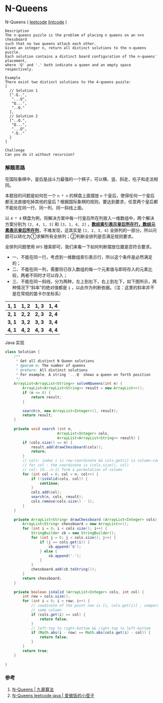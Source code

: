 # N-Queens

 N-Queens  ( [leetcode](https://leetcode.com/problems/n-queens/)  [lintcode](http://www.lintcode.com/en/problem/n-queens/#) )

```
Description
The n-queens puzzle is the problem of placing n queens on an n×n chessboard 
such that no two queens attack each other.
Given an integer n, return all distinct solutions to the n-queens puzzle.
Each solution contains a distinct board configuration of the n-queens' placement, 
where 'Q' and '.' both indicate a queen and an empty space respectively.

Example
There exist two distinct solutions to the 4-queens puzzle:
[
  // Solution 1
  [".Q..",
   "...Q",
   "Q...",
   "..Q."
  ],
  // Solution 2
  ["..Q.",
   "Q...",
   "...Q",
   ".Q.."
  ]
]

Challenge 
Can you do it without recursion?
```

### 解题思路

在国际象棋中，皇后是战斗力最强的一个棋子，可以横、竖、斜走，吃子和走法相同。

本题目的问题是如何在一个 `n * n` 的棋盘上面摆放 `n` 个皇后，使得任何一个皇后都无法直接吃掉其他的皇后？根据国际象棋的规则，要达到要求，任意两个皇后都不能处在同一行、同一列、同一斜线上面。

以 `4 * 4` 棋盘为例，将解决方案中每一行皇后所在列放入一维数组中，两个解决方案分别为 `[2, 4, 1, 3]` 和 `[3, 1, 4, 2]` ，**<u>数组索引表示皇后所在行，数组元素表示皇后所在列</u>**，不难发现，这其实是 `[1, 2, 3, 4]` 全排列的一部分。所以问题可以转化为①求解所有全排列；②判断全排列是否满足规则要求。

全排列问题使用 `DFS` 搜索即可，我们来看一下如何判断摆放位置是否符合要求。

- 一、不能在同一行，考虑到一维数组索引表示行，所以这个条件是必然满足的；
- 二、不能在同一列，需要将已存入数组的每一个元素值与即将存入的元素比较，两者不同时才可以存入；
- 三、不能在同一斜线，分为两种，左上到右下，右上到左下，如下图所示，两种情况下“斜率”的绝对值都是 `1` ，以此作为判断依据。（注：这里的斜率并不是在常规的笛卡尔坐标系）

|   1, 1   | **1, 2** | **1, 3** | **1, 4** |
| :------: | :------: | :------: | :------: |
| **2, 1** | **2, 2** | **2, 3** | **2, 4** |
| **3, 1** | **3, 2** | **3, 3** | **3, 4** |
| **4, 1** | **4, 2** | **4, 3** | **4, 4** |



Java 实现

```java
class Solution {
    /**
     * Get all distinct N-Queen solutions
     * @param n: The number of queens
     * @return: All distinct solutions
     * For example, A string '...Q' shows a queen on forth position
     */
    ArrayList<ArrayList<String>> solveNQueens(int n) {
        ArrayList<ArrayList<String>> result = new ArrayList<>();
        if (n <= 0) {
            return result;
        }
        
        search(n, new ArrayList<Integer>(), result);
        return result;
    }
    
    private void search (int n,
                        ArrayList<Integer> cols,
                        ArrayList<ArrayList<String>> result) {
        if (cols.size() == n) {
            result.add(drawChessboard(cols));
            return;
        }          
        // cols: index i is row-coordinate && cols.get(i) is column-coordinate
        // for col : the coordinate is (cols.size(), col)
        // col: [0...n-1] form a permutation of column
        for (int col = 0; col < n; col++) {
            if (!isValid(cols, col)) {
                continue;
            }
            cols.add(col);
            search(n, cols, result);
            cols.remove(cols.size() - 1);
        }
    }
    
    private ArrayList<String> drawChessboard (ArrayList<Integer> cols) {
        ArrayList<String> chessboard = new ArrayList<>();
        for (int i = 0; i < cols.size(); i++) {
            StringBuilder cb = new StringBuilder();
            for (int j = 0; j < cols.size(); j++) {
                if (j == cols.get(i)) {
                    cb.append('Q');
                } else {
                    cb.append('.');
                }
            }
            chessboard.add(cb.toString());
        }
        return chessboard;
    }
    
    private boolean isValid (ArrayList<Integer> cols, int col) {
        int row = cols.size();
        for (int i = 0; i < row; i++) {
            // coodinate of the point now is [i, cols.get(i)] , compare with point [row, col]
            // same column
            if (cols.get(i) == col) {
                return false;
            }
            // left-top to right-bottom && right-top to left-bottom
            if (Math.abs(i - row) == Math.abs(cols.get(i) - col)) {
                return false;
            }
        }
        return true;
    }
    
}
```



### 参考

1. [N-Queens | 九章算法](http://www.jiuzhang.com/solutions/n-queens/)
2. [N-Queens leetcode java | 爱做饭的小莹子](http://www.cnblogs.com/springfor/p/3870944.html)

